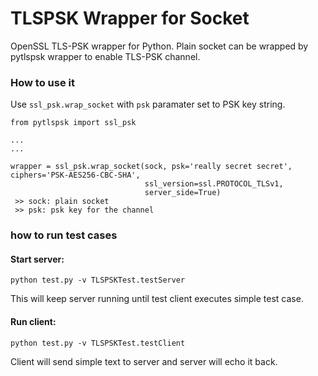 # TLSPSK Wrapper for Socket

OpenSSL TLS-PSK wrapper for Python. Plain socket can be wrapped by pytlspsk wrapper to enable TLS-PSK channel.

### How to use it
Use `ssl_psk.wrap_socket` with `psk` paramater set to PSK key string.

```
from pytlspsk import ssl_psk

...
...

wrapper = ssl_psk.wrap_socket(sock, psk='really secret secret', ciphers='PSK-AES256-CBC-SHA',
                              ssl_version=ssl.PROTOCOL_TLSv1,
                              server_side=True)
 >> sock: plain socket
 >> psk: psk key for the channel
```

### how to run test cases

#### Start server:
```
python test.py -v TLSPSKTest.testServer

```
This will keep server running until test client executes simple test case.

#### Run client:
```
python test.py -v TLSPSKTest.testClient
```

Client will send simple text to server and server will echo it back.
